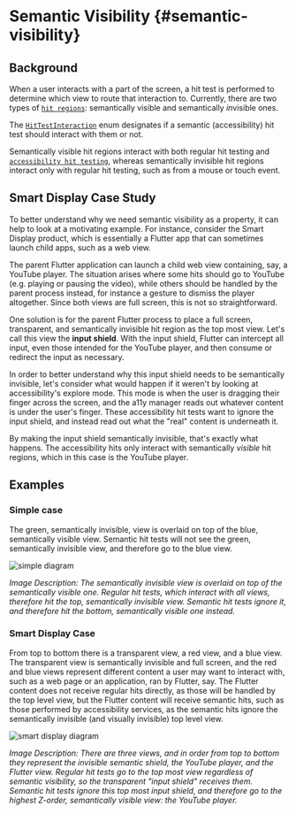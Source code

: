 # Semantic Visibility {#semantic-visibility}

## Background

When a user interacts with a part of the screen, a hit test is performed to determine which view to
route that interaction to. Currently, there are two types of
[`hit regions`](https://fuchsia.dev/reference/fidl/fuchsia.ui.composition#HitRegion): semantically
visible and semantically *in*visible ones.

The [`HitTestInteraction`](https://fuchsia.dev/reference/fidl/fuchsia.ui.composition#HitTestInteraction)
enum designates if a semantic (accessibility) hit test should interact with them or not.

Semantically visible hit regions interact with both regular hit testing and
[`accessibility hit testing`](/docs/concepts/accessibility/semantics.md#hit_testing),
whereas semantically invisible hit regions interact only with regular hit testing, such as from a
mouse or touch event.

## Smart Display Case Study

To better understand why we need semantic visibility as a property, it can help to look at a
motivating example. For instance, consider the Smart Display product, which is essentially a Flutter
app that can sometimes launch child apps, such as a web view.

The parent Flutter application can launch a child web view containing, say, a YouTube player. The
situation arises where some hits should go to YouTube (e.g. playing or pausing the video), while
others should be handled by the parent process instead, for instance a gesture to dismiss the player
altogether. Since both views are full screen, this is not so straightforward.

One solution is for the parent Flutter process to place a full screen, transparent, and semantically
invisible hit region as the top most view. Let's call this view the **input shield**. With the input
shield, Flutter can intercept all input, even those intended for the YouTube player, and then
consume or redirect the input as necessary.

In order to better understand why this input shield needs to be semantically invisible, let's
consider what would happen if it weren't by looking at accessibility's explore mode. This mode is
when the user is dragging their finger across the screen, and the a11y manager reads out whatever
content is under the user's finger. These accessibility hit tests want to ignore the input shield,
and instead read out what the "real" content is underneath it.

By making the input shield semantically invisible, that's exactly what happens. The accessibility
hits only interact with semantically _visible_ hit regions, which in this case is the YouTube
player.

## Examples

### Simple case

The green, semantically invisible, view is overlaid on top of the blue, semantically visible view.
Semantic hit tests will not see the green, semantically invisible view, and therefore go to the blue
view.

![simple diagram](images/simple_case.png)

_Image Description: The semantically invisible view is overlaid on top of the semantically visible
one. Regular hit tests, which interact with all views, therefore hit the top, semantically invisible
view. Semantic hit tests ignore it, and therefore hit the bottom, semantically visible one instead._

### Smart Display Case

From top to bottom there is a transparent view, a red view, and a blue view. The transparent
view is semantically invisible and full screen, and the red and blue views represent different
content a user may want to interact with, such as a web page or an application, ran by Flutter, say.
The Flutter content does not receive regular hits directly, as those will be handled by the top
level view, but the Flutter content will receive semantic hits, such as those performed by
accessibility services, as the semantic hits ignore the semantically invisible (and visually
invisible) top level view.

![smart display diagram](images/smart_display_case.png)

_Image Description: There are three views, and in order from top to bottom they represent the
invisible semantic shield, the YouTube player, and the Flutter view. Regular hit tests go to the top
most view regardless of semantic visibility, so the transparent "input shield" receives them.
Semantic hit tests ignore this top most input shield, and therefore go to the highest Z-order,
semantically visible view: the YouTube player._
